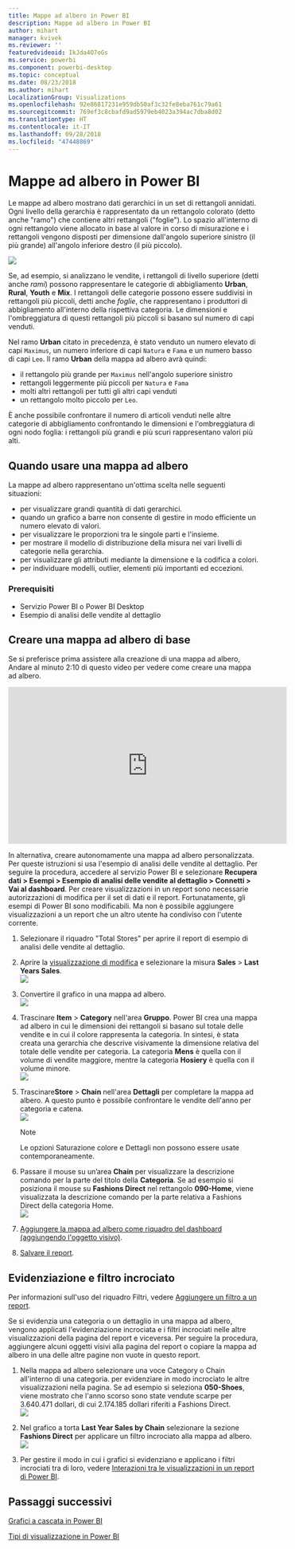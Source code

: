 ```yaml
---
title: Mappe ad albero in Power BI
description: Mappe ad albero in Power BI
author: mihart
manager: kvivek
ms.reviewer: ''
featuredvideoid: IkJda4O7oGs
ms.service: powerbi
ms.component: powerbi-desktop
ms.topic: conceptual
ms.date: 08/23/2018
ms.author: mihart
LocalizationGroup: Visualizations
ms.openlocfilehash: 92e86817231e959db50af3c32fe8eba761c79a61
ms.sourcegitcommit: 769ef3c8cbafd9ad5979eb4023a394ac7dba8d02
ms.translationtype: HT
ms.contentlocale: it-IT
ms.lasthandoff: 09/28/2018
ms.locfileid: "47448869"
---
```

# <a name="treemaps-in-power-bi"></a>Mappe ad albero in Power BI
Le mappe ad albero mostrano dati gerarchici in un set di rettangoli annidati.  Ogni livello della gerarchia è rappresentato da un rettangolo colorato (detto anche "ramo") che contiene altri rettangoli ("foglie").  Lo spazio all'interno di ogni rettangolo viene allocato in base al valore in corso di misurazione e i rettangoli vengono disposti per dimensione dall'angolo superiore sinistro (il più grande) all'angolo inferiore destro (il più piccolo).

![](media/power-bi-visualization-treemaps/pbi-nancy_viz_treemap.png)

Se, ad esempio, si analizzano le vendite, i rettangoli di livello superiore (detti anche *rami*) possono rappresentare le categorie di abbigliamento **Urban**, **Rural**, **Youth** e **Mix**.  I rettangoli delle categorie possono essere suddivisi in rettangoli più piccoli, detti anche *foglie*, che rappresentano i produttori di abbigliamento all'interno della rispettiva categoria. Le dimensioni e l'ombreggiatura di questi rettangoli più piccoli si basano sul numero di capi venduti.  

Nel ramo **Urban** citato in precedenza, è stato venduto un numero elevato di capi `Maximus`, un numero inferiore di capi `Natura` e `Fama` e un numero basso di capi `Leo`.  Il ramo **Urban** della mappa ad albero avrà quindi:
* il rettangolo più grande per `Maximus` nell'angolo superiore sinistro
* rettangoli leggermente più piccoli per `Natura` e `Fama`
* molti altri rettangoli per tutti gli altri capi venduti 
* un rettangolo molto piccolo per `Leo`.  

È anche possibile confrontare il numero di articoli venduti nelle altre categorie di abbigliamento confrontando le dimensioni e l'ombreggiatura di ogni nodo foglia: i rettangoli più grandi e più scuri rappresentano valori più alti.

## <a name="when-to-use-a-treemap"></a>Quando usare una mappa ad albero
La mappe ad albero rappresentano un'ottima scelta nelle seguenti situazioni:

* per visualizzare grandi quantità di dati gerarchici.
* quando un grafico a barre non consente di gestire in modo efficiente un numero elevato di valori.
* per visualizzare le proporzioni tra le singole parti e l'insieme.
* per mostrare il modello di distribuzione della misura nei vari livelli di categorie nella gerarchia.
* per visualizzare gli attributi mediante la dimensione e la codifica a colori.
* per individuare modelli, outlier, elementi più importanti ed eccezioni.

### <a name="prerequisites"></a>Prerequisiti
 - Servizio Power BI o Power BI Desktop
 - Esempio di analisi delle vendite al dettaglio

## <a name="create-a-basic-treemap"></a>Creare una mappa ad albero di base
Se si preferisce prima assistere alla creazione di una mappa ad albero,  Andare al minuto 2:10 di questo video per vedere come creare una mappa ad albero.

<iframe width="560" height="315" src="https://www.youtube.com/embed/IkJda4O7oGs" frameborder="0" allowfullscreen></iframe>

In alternativa, creare autonomamente una mappa ad albero personalizzata. Per queste istruzioni si usa l'esempio di analisi delle vendite al dettaglio. Per seguire la procedura, accedere al servizio Power BI e selezionare **Recupera dati \> Esempi \> Esempio di analisi delle vendite al dettaglio \> Connetti \> Vai al dashboard**. Per creare visualizzazioni in un report sono necessarie autorizzazioni di modifica per il set di dati e il report. Fortunatamente, gli esempi di Power BI sono modificabili. Ma non è possibile aggiungere visualizzazioni a un report che un altro utente ha condiviso con l'utente corrente.  

1. Selezionare il riquadro "Total Stores" per aprire il report di esempio di analisi delle vendite al dettaglio.    
2. Aprire la [visualizzazione di modifica](../service-interact-with-a-report-in-editing-view.md) e selezionare la misura **Sales** > **Last Years Sales**.   
   ![](media/power-bi-visualization-treemaps/treemapfirstvalue_new.png)   
3. Convertire il grafico in una mappa ad albero.  
   ![](media/power-bi-visualization-treemaps/treemapconvertto_new.png)   
4. Trascinare **Item** > **Category** nell'area **Gruppo**. Power BI crea una mappa ad albero in cui le dimensioni dei rettangoli si basano sul totale delle vendite e in cui il colore rappresenta la categoria.  In sintesi, è stata creata una gerarchia che descrive visivamente la dimensione relativa del totale delle vendite per categoria.  La categoria **Mens** è quella con il volume di vendite maggiore, mentre la categoria **Hosiery** è quella con il volume minore.   
   ![](media/power-bi-visualization-treemaps/power-bi-complete.png)   
5. Trascinare**Store** > **Chain** nell'area **Dettagli** per completare la mappa ad albero. A questo punto è possibile confrontare le vendite dell'anno per categoria e catena.   
   ![](media/power-bi-visualization-treemaps/power-bi-details.png)
   
   > [!NOTE]
   > Le opzioni Saturazione colore e Dettagli non possono essere usate contemporaneamente.
   > 
   > 
5. Passare il mouse su un’area **Chain** per visualizzare la descrizione comando per la parte del titolo della **Categoria**.  Se ad esempio si posiziona il mouse su **Fashions Direct** nel rettangolo **090-Home**, viene visualizzata la descrizione comando per la parte relativa a Fashions Direct della categoria Home.  
   ![](media/power-bi-visualization-treemaps/treemaphoverdetail_new.png)
6. [Aggiungere la mappa ad albero come riquadro del dashboard (aggiungendo l'oggetto visivo)](../service-dashboard-tiles.md). 
7. [Salvare il report](../service-report-save.md).

## <a name="highlighting-and-cross-filtering"></a>Evidenziazione e filtro incrociato
Per informazioni sull'uso del riquadro Filtri, vedere [Aggiungere un filtro a un report](../power-bi-report-add-filter.md).

Se si evidenzia una categoria o un dettaglio in una mappa ad albero, vengono applicati l'evidenziazione incrociata e i filtri incrociati nelle altre visualizzazioni della pagina del report e viceversa. Per seguire la procedura, aggiungere alcuni oggetti visivi alla pagina del report o copiare la mappa ad albero in una delle altre pagine non vuote in questo report.

1. Nella mappa ad albero selezionare una voce Category o Chain all'interno di una categoria.  per evidenziare in modo incrociato le altre visualizzazioni nella pagina. Se ad esempio si seleziona **050-Shoes**, viene mostrato che l'anno scorso sono state vendute scarpe per 3.640.471 dollari, di cui 2.174.185 dollari riferiti a Fashions Direct.  
   ![](media/power-bi-visualization-treemaps/treemaphiliting.png)

2. Nel grafico a torta **Last Year Sales by Chain** selezionare la sezione **Fashions Direct** per applicare un filtro incrociato alla mappa ad albero.  
   ![](media/power-bi-visualization-treemaps/treemapnoowl.gif)    

3. Per gestire il modo in cui i grafici si evidenziano e applicano i filtri incrociati tra di loro, vedere [Interazioni tra le visualizzazioni in un report di Power BI](../service-reports-visual-interactions.md).

## <a name="next-steps"></a>Passaggi successivi

[Grafici a cascata in Power BI](power-bi-visualization-waterfall-charts.md)

[Tipi di visualizzazione in Power BI](power-bi-visualization-types-for-reports-and-q-and-a.md)